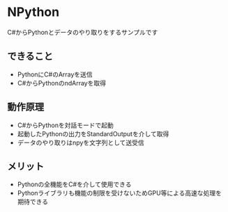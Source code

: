 # NPython
C#からPythonとデータのやり取りをするサンプルです

## できること
- PythonにC#のArrayを送信
- C#からPythonのndArrayを取得

## 動作原理
- C#からPythonを対話モードで起動
- 起動したPythonの出力をStandardOutputを介して取得
- データのやり取りはnpyを文字列として送受信

## メリット
- Pythonの全機能をC#を介して使用できる
- Pythonライブラリも機能の制限を受けないためGPU等による高速な処理を期待できる
